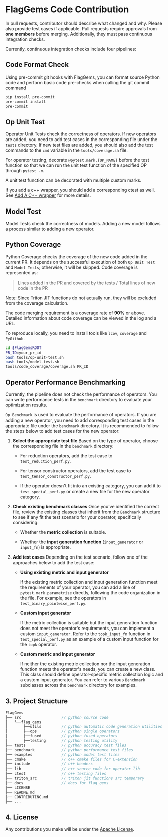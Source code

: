 # FlagGems Code Contribution

In pull requests, contributor should describe what changed and why. Please also provide test cases if applicable.
Pull requests require approvals from __one members__ before merging. Additionally, they must pass continuous integration checks.

Currently, continuous integration checks include four pipelines:

## Code Format Check
Using pre-commit git hooks with FlagGems, you can format source Python code and perform basic code pre-checks when calling the git commit command

```bash
pip install pre-commit
pre-commit install
pre-commit
```

## Op Unit Test
Operator Unit Tests check the correctness of operators. If new operators are added, you need to add test cases in the corresponding file under the `tests` directory. If new test files are added, you should also add the test commands to the `cmd` variable in the `tools/coverage.sh` file.

For operator testing, decorate `@pytest.mark.{OP_NAME}` before the test function so that we can run the unit test function of the specified OP through `pytest -m`.

A unit test function can be decorated with multiple custom marks.

If you add a c++ wrapper, you should add a corresponding ctest as well. See [Add A C++ wrapper](add_a_cpp_wrapper.md) for more details.

## Model Test
Model Tests check the correctness of models. Adding a new model follows a process similar to adding a new operator.

## Python Coverage
Python Coverage checks the coverage of the new code added in the current PR. It depends on the successful execution of both `Op Unit Test` and `Model Tests`; otherwise, it will be skipped. Code coverage is represented as:

>    Lines added in the PR and covered by the tests  / Total lines of new code in the PR

Note: Since Triton JIT functions do not actually run, they will be excluded from the coverage calculation.

The code merging requirement is a coverage rate of __90%__ or above. Detailed information about code coverage can be viewed in the log and a URL.

To reproduce locally, you need to install tools like `lcov`, `coverage` and `PyGithub`.

```bash
cd $FlagGemsROOT
PR_ID=your_pr_id
bash tools/op-unit-test.sh
bash tools/model-test.sh
tools/code_coverage/coverage.sh PR_ID
```
## Operator Performance Benchmarking

Currently, the pipeline does not check the performance of operators. You can write performance tests in the `benchmark` directory to evaluate your optimization results.

`Op Benchmark` is used to evaluate the performance of operators. If you are adding a new operator, you need to add corresponding test cases in the appropriate file under the `benchmark` directory. It is recommended to follow the steps below to add test cases for the new operator:

1. **Select the appropriate test file**
   Based on the type of operator, choose the corresponding file in the `benchmark` directory:

      - For reduction operators, add the test case to `test_reduction_perf.py`.

      - For tensor constructor operators, add the test case to `test_tensor_constructor_perf.py`.

      - If the operator doesn't fit into an existing category, you can add it to `test_special_perf.py` or create a new file for the new operator category.

2. **Check existing benchmark classes**
   Once you've identified the correct file, review the existing classes that inherit from the `Benchmark` structure to see if any fit the test scenario for your operator, specifically considering:

      - Whether the **metric collection** is suitable.

      - Whether the **input generation function** (`input_generator` or `input_fn`) is appropriate.

3. **Add test cases**
   Depending on the test scenario, follow one of the approaches below to add the test case:

      - **Using existing metric and input generator**

         If the existing metric collection and input generation function meet the requirements of your operator, you can add a line of `pytest.mark.parametrize` directly, following the code organization in the file. For example, see the operators in `test_binary_pointwise_perf.py`.

      - **Custom input generator**

         If the metric collection is suitable but the input generation function does not meet the operator's requirements, you can implement a custom `input_generator`. Refer to the `topk_input_fn` function in `test_special_perf.py` as an example of a custom input function for the `topk` operator.

      - **Custom metric and input generator**

         If neither the existing metric collection nor the input generation function meets the operator's needs, you can create a new class. This class should define operator-specific metric collection logic and a custom input generator. You can refer to various `Benchmark` subclasses across the `benchmark` directory for examples.


## 3. Project Structure

```cpp
FlagGems
├── src                  // python source code
│   └──flag_gems
│       ├──utils         // python automatic code generation utilities
│       ├──ops           // python single operators
│       ├──fused         // python fused operators
│       ├──testing       // python testing utility
├── tests                // python accuracy test files
├── benchmark            // python performance test files
├── examples             // python model test files
├── cmake                // c++ cmake files for C-extension
├── include              // c++ headers
├── lib                  // c++ source code for operator lib
├── ctest                // c++ testing files
├── triton_src           // triton jit functions src temporary
├── docs                 // docs for flag_gems
├── LICENSE
├── README.md
├── CONTRIBUTING.md
├── ...
```

## 4. License
Any contributions you make will be under the [Apache License](https://github.com/FlagOpen/FlagGems/blob/master/LICENSE).
